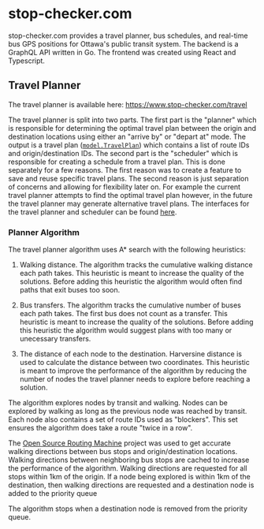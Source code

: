 # stop-checker.com

stop-checker.com provides a travel planner, bus schedules, and real-time bus GPS positions for Ottawa's public transit system.
The backend is a GraphQL API written in Go. The frontend was created using React and Typescript.

## Travel Planner

The travel planner is available here: https://www.stop-checker.com/travel

The travel planner is split into two parts. The first part is the "planner" which is responsible for determining the optimal travel plan between the origin and destination locations using either an "arrive by" or "depart at" mode. The output is a travel plan ([`model.TravelPlan`](https://github.com/danielholmes839/stop-checker.com-2/blob/18503348549fbd9791376ca73fa5b786b2e91d25/backend/db/model/travel.go#L8-L18)) which contains a list of route IDs and origin/destination IDs. The second part is the "scheduler" which is responsible for creating a schedule from a travel plan. 
This is done separately for a few reasons. The first reason was to create a feature to save and reuse specific travel plans. The second reason is just separation of concerns and allowing for flexibility later on. For example the current travel planner attempts to find the optimal travel plan however, in the future the travel planner may generate alternative travel plans. 
The interfaces for the travel planner and scheduler can be found [here](https://github.com/danielholmes839/stop-checker.com-2/blob/18503348549fbd9791376ca73fa5b786b2e91d25/backend/application/services/services.go#L10-L18).

### Planner Algorithm

The travel planner algorithm uses A* search with the following heuristics:

1. Walking distance. The algorithm tracks the cumulative walking distance each path takes. This heuristic is meant to increase the quality of the solutions. Before adding this heuristic the algorithm would often find paths that exit buses too soon.

2. Bus transfers. The algorithm tracks the cumulative number of buses each path takes. The first bus does not count as a transfer. This heuristic is meant to increase the quality of the solutions. Before adding this heuristic the algorithm would suggest plans with too many or unecessary transfers.

3. The distance of each node to the destination. Harversine distance is used to calculate the distance between two coordinates. This heuristic is meant to improve the performance of the algorithm by reducing the number of nodes the travel planner needs to explore before reaching a solution.

The algorithm explores nodes by transit and walking. Nodes can be explored by walking as long as the previous node was reached by transit. 
Each node also contains a set of route IDs used as "blockers". This set ensures the algorithm does take a route "twice in a row".

The [Open Source Routing Machine](https://project-osrm.org/) project was used to get accurate walking directions between bus stops and origin/destination locations. 
Walking directions between neighboring bus stops are cached to increase the performance of the algorithm. Walking directions are requested for all stops within 1km of the origin.
If a node being explored is within 1km of the destination, then walking directions are requested and a destination node is added to the priority queue

The algorithm stops when a destination node is removed from the priority queue.
